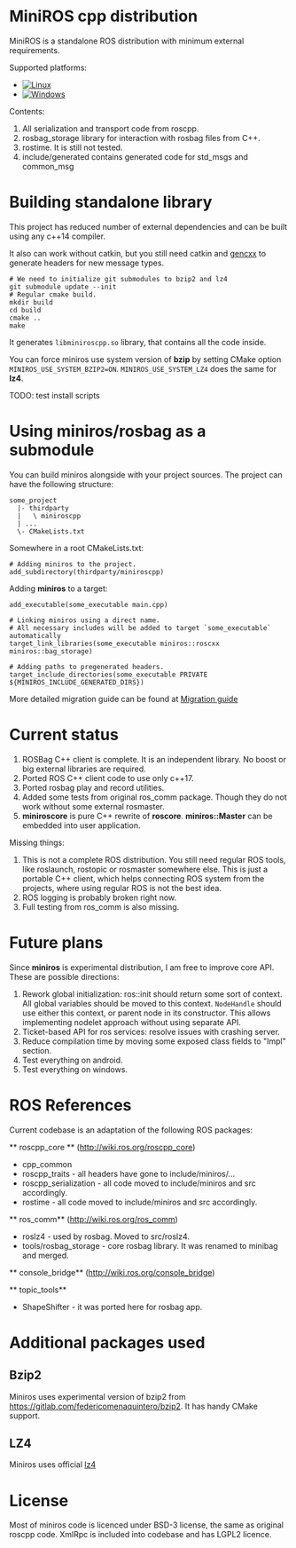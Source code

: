 # MiniROS cpp distribution #

MiniROS is a standalone ROS distribution with minimum external requirements.

Supported platforms:

 - [![Linux](https://github.com/dkargin/miniroscpp/actions/workflows/cmake-multiplatform.yml/badge.svg)](https://github.com/dkargin/miniroscpp/actions/workflows/cmake-multiplatform.yml)
 - [![Windows](https://github.com/dkargin/miniroscpp/actions/workflows/cmake-win32.yml/badge.svg)](https://github.com/dkargin/miniroscpp/actions/workflows/cmake-win32.yml)

Contents:

1. All serialization and transport code from roscpp.
2. rosbag_storage library for interaction with rosbag files from C++.
3. rostime. It is still not tested.
4. include/generated contains generated code for std_msgs and common_msg

# Building standalone library #

This project has reduced number of external dependencies and can be built using any c++14 compiler.

It also can work without catkin, but you still need catkin and [gencxx](https://github.com/dkargin/gencxx) to generate headers for new message types.

```
# We need to initialize git submodules to bzip2 and lz4
git submodule update --init
# Regular cmake build.
mkdir build
cd build
cmake ..
make
```

It generates `libminiroscpp.so` library, that contains all the code inside.

You can force miniros use system version of **bzip** by setting CMake option `MINIROS_USE_SYSTEM_BZIP2=ON`. `MINIROS_USE_SYSTEM_LZ4` does the same for **lz4**.

TODO: test install scripts

# Using miniros/rosbag as a submodule #

You can build miniros alongside with your project sources. The project can have the following structure:

```
some_project
  |- thirdparty
  |   \ miniroscpp
  | ...
  \- CMakeLists.txt
```

Somewhere in a root CMakeLists.txt:

```
# Adding miniros to the project.
add_subdirectory(thirdparty/miniroscpp)
```

Adding **miniros** to a target:

```
add_executable(some_executable main.cpp)

# Linking miniros using a direct name.
# All necessary includes will be added to target `some_executable` automatically
target_link_libraries(some_executable miniros::roscxx miniros::bag_storage)

# Adding paths to pregenerated headers.
target_include_directories(some_executable PRIVATE ${MINIROS_INCLUDE_GENERATED_DIRS})
```

More detailed migration guide can be found at [Migration guide](docs/migration.md)

# Current status #

1. ROSBag C++ client is complete. It is an independent library. No boost or big external libraries are required.
2. Ported ROS C++ client code to use only c++17.
3. Ported rosbag play and record utilities.
4. Added some tests from original ros_comm package. Though they do not work without some external rosmaster.
5. **miniroscore** is pure C++ rewrite of **roscore**. **miniros::Master** can be embedded into user application.

Missing things:

1. This is not a complete ROS distribution. You still need regular ROS tools, like roslaunch, rostopic or rosmaster somewhere else. This is just a portable C++ client, which helps connecting ROS system from the projects, where using regular ROS is not the best idea.
2. ROS logging is probably broken right now.
3. Full testing from ros_comm is also missing.

# Future plans #

Since **miniros** is experimental distribution, I am free to improve core API. These are possible directions:

1. Rework global initialization: ros::init should return some sort of context.
  All global variables should be moved to this context.
  `NodeHandle` should use either this context, or parent node in its constructor.
  This allows implementing nodelet approach without using separate API.
2. Ticket-based API for ros services: resolve issues with crashing server.
3. Reduce compilation time by moving some exposed class fields to "Impl" section.
4. Test everything on android.
5. Test everything on windows.

# ROS References #

Current codebase is an adaptation of the following ROS packages:

** roscpp_core ** (http://wiki.ros.org/roscpp_core)

 - cpp_common
 - roscpp_traits - all headers have gone to include/miniros/...
 - roscpp_serialization - all code moved to include/miniros and src accordingly.
 - rostime - all code moved to include/miniros and src accordingly.

** ros_comm** (http://wiki.ros.org/ros_comm)

 - roslz4 - used by rosbag. Moved to src/roslz4.
 - tools/rosbag_storage - core rosbag library. It was renamed to minibag and merged.
 
** console_bridge** (http://wiki.ros.org/console_bridge)

** topic_tools**
  - ShapeShifter - it was ported here for rosbag app.

# Additional packages used #

## Bzip2 ##

Miniros uses experimental version of bzip2 from https://gitlab.com/federicomenaquintero/bzip2. It has handy CMake support.

## LZ4 ##

Miniros uses official [lz4](https://github.com/lz4/lz4.git)

# License #

Most of miniros code is licenced under BSD-3 license, the same as original roscpp code.
XmlRpc is included into codebase and has LGPL2 licence.
